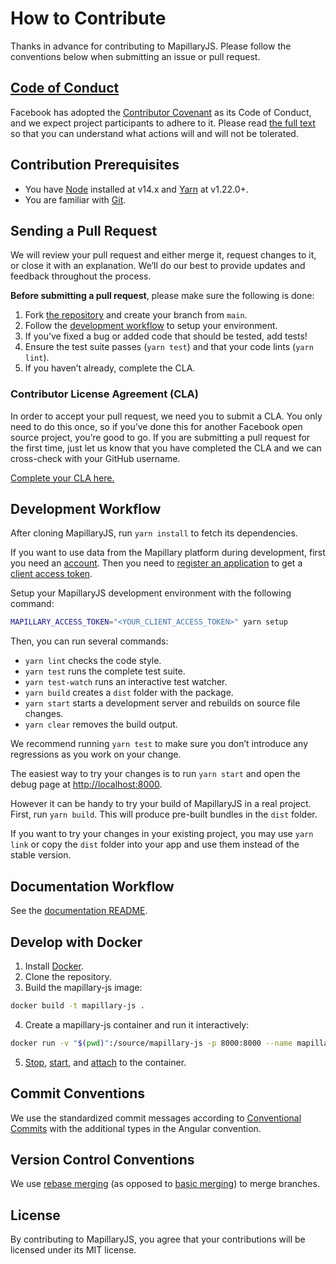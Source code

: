 # How to Contribute

Thanks in advance for contributing to MapillaryJS. Please follow the conventions below when submitting an issue or pull request.

## [Code of Conduct](https://code.facebook.com/codeofconduct)

Facebook has adopted the [Contributor Covenant](https://www.contributor-covenant.org/) as its Code of Conduct, and we expect project participants to adhere to it. Please read [the full text](.CODE_OF_CONDUCT.md) so that you can understand what actions will and will not be tolerated.

## Contribution Prerequisites

- You have [Node](https://nodejs.org) installed at v14.x and [Yarn](https://classic.yarnpkg.com) at v1.22.0+.
- You are familiar with [Git](https://git-scm.com/).

## Sending a Pull Request

We will review your pull request and either merge it, request changes to it, or close it with an explanation. We’ll do our best to provide updates and feedback throughout the process.

**Before submitting a pull request**, please make sure the following is done:

1. Fork [the repository](https://github.com/mapillary/mapillary-js) and create your branch from `main`.
2. Follow the [development workflow](#development-workflow) to setup your environment.
3. If you’ve fixed a bug or added code that should be tested, add tests!
4. Ensure the test suite passes (`yarn test`) and that your code lints (`yarn lint`).
5. If you haven’t already, complete the CLA.

### Contributor License Agreement (CLA)

In order to accept your pull request, we need you to submit a CLA. You only need to do this once, so if you’ve done this for another Facebook open source project, you’re good to go. If you are submitting a pull request for the first time, just let us know that you have completed the CLA and we can cross-check with your GitHub username.

[Complete your CLA here.](https://code.facebook.com/cla)

## Development Workflow

After cloning MapillaryJS, run `yarn install` to fetch its dependencies.

If you want to use data from the Mapillary platform during development, first you need an [account](https://www.mapillary.com/app/?login=true). Then you need to [register an application](https://www.mapillary.com/dashboard/developers) to get a [client access token](https://mapillary.com/developer/api-documentation).

Setup your MapillaryJS development environment with the following command:

```zsh
MAPILLARY_ACCESS_TOKEN="<YOUR_CLIENT_ACCESS_TOKEN>" yarn setup
```

Then, you can run several commands:

- `yarn lint` checks the code style.
- `yarn test` runs the complete test suite.
- `yarn test-watch` runs an interactive test watcher.
- `yarn build` creates a `dist` folder with the package.
- `yarn start` starts a development server and rebuilds on source file changes.
- `yarn clear` removes the build output.

We recommend running `yarn test` to make sure you don’t introduce any regressions as you work on your change.

The easiest way to try your changes is to run `yarn start` and open the debug page at [http://localhost:8000](http://localhost:8000).

However it can be handy to try your build of MapillaryJS in a real project. First, run `yarn build`. This will produce pre-built bundles in the `dist` folder.

If you want to try your changes in your existing project, you may use `yarn link` or copy the `dist` folder into your app and use them instead of the stable version.

## Documentation Workflow

See the [documentation README](../doc/README.md).

## Develop with Docker

1. Install [Docker](https://www.docker.com/).
2. Clone the repository.
3. Build the mapillary-js image:

```zsh
docker build -t mapillary-js .
```

4. Create a mapillary-js container and run it interactively:

```zsh
docker run -v "$(pwd)":/source/mapillary-js -p 8000:8000 --name mapillary-js-container -it mapillary-js

```

5. [Stop](https://docs.docker.com/engine/reference/commandline/stop/), [start](https://docs.docker.com/engine/reference/commandline/start/), and [attach](https://docs.docker.com/engine/reference/commandline/exec/) to the container.

## Commit Conventions

We use the standardized commit messages according to [Conventional Commits](https://conventionalcommits.org/) with the additional types in the Angular convention.

## Version Control Conventions

We use [rebase merging](https://git-scm.com/book/en/v2/Git-Branching-Rebasing) (as opposed to [basic merging](https://git-scm.com/book/en/v2/Git-Branching-Basic-Branching-and-Merging#Basic-Merging)) to merge branches.

## License

By contributing to MapillaryJS, you agree that your contributions will be licensed under its MIT license.

